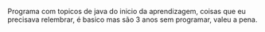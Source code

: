 Programa com topicos de java do inicio da aprendizagem, coisas que eu precisava relembrar, é basico mas são 3 anos sem programar, valeu a pena.
